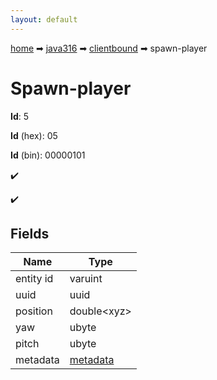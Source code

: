```yaml
---
layout: default
---
```


[home](/) ➡ [java316](/protocol/java316) ➡ [clientbound](/protocol/java316/clientbound) ➡ spawn-player

# Spawn-player

**Id**: 5

**Id** (hex): 05

**Id** (bin): 00000101

✔️

✔️

## Fields

Name | Type
---|---
entity id | varuint
uuid | uuid
position | double&lt;xyz&gt;
yaw | ubyte
pitch | ubyte
metadata | [metadata](/protocol/java316/metadata)

